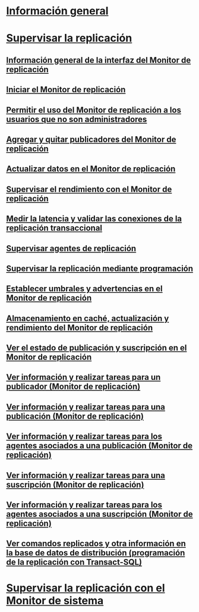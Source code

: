 # [Información general](monitoring-replication.md)  
# [Supervisar la replicación](monitoring-replication-overview.md)  
## [Información general de la interfaz del Monitor de replicación](overview-of-the-replication-monitor-interface.md)  
## [Iniciar el Monitor de replicación](start-the-replication-monitor.md)  
## [Permitir el uso del Monitor de replicación a los usuarios que no son administradores](allow-non-administrators-to-use-replication-monitor.md)  
## [Agregar y quitar publicadores del Monitor de replicación](add-and-remove-publishers-from-replication-monitor.md)  
## [Actualizar datos en el Monitor de replicación](refresh-data-in-replication-monitor.md)  
## [Supervisar el rendimiento con el Monitor de replicación](monitor-performance-with-replication-monitor.md)  
## [Medir la latencia y validar las conexiones de la replicación transaccional](measure-latency-and-validate-connections-for-transactional-replication.md)  
## [Supervisar agentes de replicación](monitor-replication-agents.md)  
## [Supervisar la replicación mediante programación](programmatically-monitor-replication.md)  
## [Establecer umbrales y advertencias en el Monitor de replicación](set-thresholds-and-warnings-in-replication-monitor.md)  
## [Almacenamiento en caché, actualización y rendimiento del Monitor de replicación](caching-refresh-and-replication-monitor-performance.md)  
## [Ver el estado de publicación y suscripción en el Monitor de replicación](view-publication-and-subscription-status-in-replication-monitor.md)  
## [Ver información y realizar tareas para un publicador (Monitor de replicación)](view-information-and-perform-tasks-for-a-publisher-replication-monitor.md)  
## [Ver información y realizar tareas para una publicación (Monitor de replicación)](view-information-and-perform-tasks-for-a-publication-replication-monitor.md)  
## [Ver información y realizar tareas para los agentes asociados a una publicación (Monitor de replicación)](view-information-and-perform-tasks-for-publication-agents.md)  
## [Ver información y realizar tareas para una suscripción (Monitor de replicación)](view-information-and-perform-tasks-for-a-subscription-replication-monitor.md)  
## [Ver información y realizar tareas para los agentes asociados a una suscripción (Monitor de replicación)](view-information-and-perform-tasks-for-subscription-agents.md)  
## [Ver comandos replicados y otra información en la base de datos de distribución (programación de la replicación con Transact-SQL)](view-replicated-commands-and-information-in-distribution-database.md)  
# [Supervisar la replicación con el Monitor de sistema](monitoring-replication-with-system-monitor.md)  
